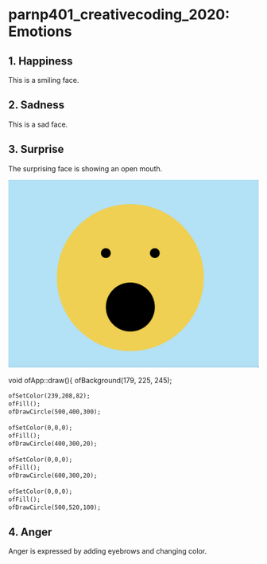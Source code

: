 # parnp401_creativecoding_2020: Emotions

## 1. Happiness ##
This is a smiling face. 


    
## 2. Sadness
This is a sad face.
## 3. Surprise ##
The surprising face is showing an open mouth. 

![Picture](Smiley_Surprise.png)

void ofApp::draw(){
    ofBackground(179, 225, 245);

    ofSetColor(239,208,82);
    ofFill();
    ofDrawCircle(500,400,300);
    
    ofSetColor(0,0,0);
    ofFill();
    ofDrawCircle(400,300,20);
    
    ofSetColor(0,0,0);
    ofFill();
    ofDrawCircle(600,300,20);
    
    ofSetColor(0,0,0);
    ofFill();
    ofDrawCircle(500,520,100);
    
## 4. Anger ##
Anger is expressed by adding eyebrows and changing color.
